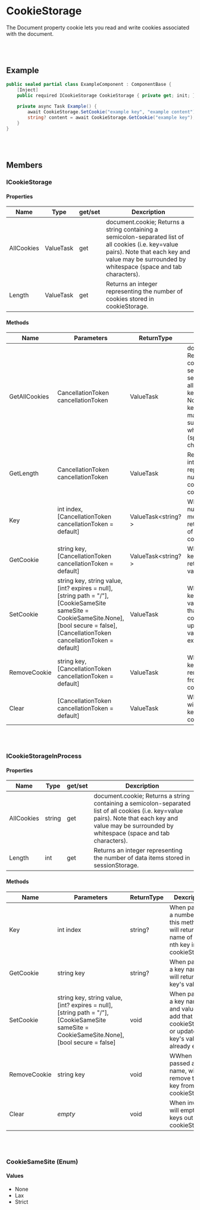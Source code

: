 # CookieStorage

The Document property cookie lets you read and write cookies associated with the document.


<br><br />
## Example

```csharp
public sealed partial class ExampleComponent : ComponentBase {
    [Inject]
    public required ICookieStorage CookieStorage { private get; init; }
    
    private async Task Example() {
        await CookieStorage.SetCookie("example key", "example content");
        string? content = await CookieStorage.GetCookie("example key"); // returns "example content"
    }
}
```


<br><br />
## Members

### ICookieStorage

#### Properties

| **Name**   | **Type**          | get/set | **Dexcription**                                                                                                                                                                                         |
| ---------- | ----------------- | ------- | ------------------------------------------------------------------------------------------------------------------------------------------------------------------------------------------------------- |
| AllCookies | ValueTask<string> | get     | document.cookie; Returns a string containing a semicolon-separated list of all cookies (i.e. key=value pairs). Note that each key and value may be surrounded by whitespace (space and tab characters). |
| Length     | ValueTask<int>    | get     | Returns an integer representing the number of cookies stored in cookieStorage.                                                                                                                          |

#### Methods

| **Name**      | **Parameters**                                                                                                                                                                                | **ReturnType**     | **Dexcription**                                                                                                                                                                                         |
| ----------    | --------------------------------------------------------------------------------------------------------------------------------------------------------------------------------------------- | ------------------ | ------------------------------------------------------------------------------------------------------------------------------------------------------------------------------------------------------- |
| GetAllCookies | CancellationToken cancellationToken                                                                                                                                                           | ValueTask<string>  | document.cookie; Returns a string containing a semicolon-separated list of all cookies (i.e. key=value pairs). Note that each key and value may be surrounded by whitespace (space and tab characters). |
| GetLength     | CancellationToken cancellationToken                                                                                                                                                           | ValueTask<int>     | Returns an integer representing the number of cookies stored in cookieStorage.                                                                                                                          |
| Key           | int index, [CancellationToken cancellationToken = default]                                                                                                                                    | ValueTask<string?> | When passed a number *n*, this method will return the name of the nth key in cookieStorage.                                                                                                             |
| GetCookie     | string key, [CancellationToken cancellationToken = default]                                                                                                                                   | ValueTask<string?> | When passed a key name, will return that key's value.                                                                                                                                                   |
| SetCookie     | string key, string value, [int? expires = null], [string path = "/"], [CookieSameSite sameSite = CookieSameSite.None], [bool secure = false], [CancellationToken cancellationToken = default] | ValueTask          | When passed a key name and value, will add that key to cookieStorage, or update that key's value if it already exists.                                                                                  |
| RemoveCookie  | string key, [CancellationToken cancellationToken = default]                                                                                                                                   | ValueTask          | When passed a key name, will remove that key from cookieStorage.                                                                                                                                        |
| Clear         | [CancellationToken cancellationToken = default]                                                                                                                                               | ValueTask          | When invoked, will empty all keys out of cookieStorage.                                                                                                                                                 |


<br></br>
### ICookieStorageInProcess

#### Properties

| **Name**   | **Type** | get/set | **Dexcription**                                                                                                                                                                                         |
| ---------- | -------- | ------- | ------------------------------------------------------------------------------------------------------------------------------------------------------------------------------------------------------- |
| AllCookies | string   | get     | document.cookie; Returns a string containing a semicolon-separated list of all cookies (i.e. key=value pairs). Note that each key and value may be surrounded by whitespace (space and tab characters). |
| Length     | int      | get     | Returns an integer representing the number of data items stored in sessionStorage.                                                                                                                      |

#### Methods

| **Name**     | **Parameters**                                                                                                                               | **ReturnType**     | **Dexcription**                                                                                              |
| ------------ | -------------------------------------------------------------------------------------------------------------------------------------------- | ------------------ | ------------------------------------------------------------------------------------------------------------ |
| Key          | int index                                                                                                                                    | string? | When passed a number *n*, this method will return the name of the nth key in cookieStorage.                             |
| GetCookie    | string key                                                                                                                                   | string? | When passed a key name, will return that key's value.                                                                   |
| SetCookie    | string key, string value, [int? expires = null], [string path = "/"], [CookieSameSite sameSite = CookieSameSite.None], [bool secure = false] | void    | When passed a key name and value, will add that key to cookieStorage, or update that key's value if it already exists.  |
| RemoveCookie | string key                                                                                                                                   | void    | WWhen passed a key name, will remove that key from cookieStorage.                                                       |
| Clear        | *empty*                                                                                                                                      | void    | When invoked, will empty all keys out of cookieStorage.                                                                 |

<br></br>
### CookieSameSite (Enum)

#### Values
 - None
 - Lax
 - Strict
